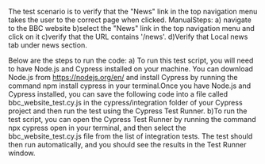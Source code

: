 The test scenario is to verify that the "News" link in the top navigation menu takes the user to the correct page when clicked.
ManualSteps:
a) navigate to the BBC website
b)select the "News" link in the top navigation menu and click on it
c)verify that the URL contains '/news'.
d)Verify that Local news tab under news section.

Below are the steps to run the code:
a) To run this test script, you will need to have Node.js and Cypress installed on your machine. You can download Node.js from https://nodejs.org/en/ and install Cypress by running the command npm install cypress in your terminal.Once you have Node.js and Cypress installed, you can save the following code into a file called bbc_website_test.cy.js in the cypress/integration folder of your Cypress project and then run the test using the Cypress Test Runner.
b)To run the test script, you can open the Cypress Test Runner by running the command npx cypress open in your terminal, and then select the bbc_website_test.cy.js file from the list of integration tests. The test should then run automatically, and you should see the results in the Test Runner window.
